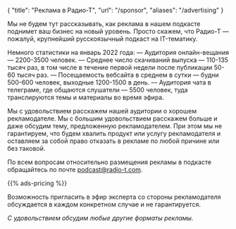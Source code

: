 {
   "title": "Реклама в Радио-Т",
   "url": "/sponsor",
   "aliases": "/advertising"
}

Мы не будем тут рассказывать, как реклама в нашем подкасте поднимет ваш бизнес на новый уровень. Просто скажем, что Радио-Т — пожалуй, крупнейший русскоязычный подкаст на IT-тематику. 

Немного статистики на январь 2022 года:
— Аудитория онлайн-вещания — 2200-3500 человек.
— Среднее число скачиваний выпуска — 110-135 тысяч раз, в том числе в течение первой недели после публикации 50-60 тысяч раз.
— Посещаемость вебсайта в среднем в сутки — будни 500-600 человек, выходные 1200-1500 в день.
— Аудитория чата в телеграме, где общаются слушатели — 5500 человек, туда транслируются темы и материалы во время эфира.

Мы с удовольствием расскажем нашей аудитории о хорошем рекламодателе. Мы с большим удовольствием расскажем больше и даже обсудим тему, предложенную рекламодателем. При этом мы не гарантируем, что будем хвалить продукт или услугу рекламодателя и оставляем за собой право отказать в рекламе по любой причине или без таковой.

По всем вопросам относительно размещения рекламы в подкасте обращайтесь по почте [podcast@radio-t.com](mailto:podcast@radio-t.com).

{{% ads-pricing %}}

Возможность пригласить в эфир эксперта со стороны рекламодателя обсуждается в каждом конкретном случае и не гарантируется.

_С удовольствием обсудим любые другие форматы рекламы._
